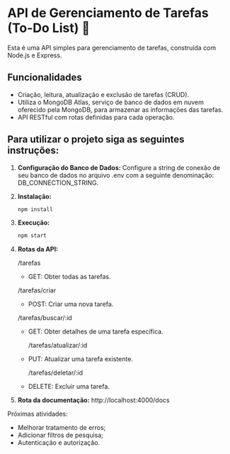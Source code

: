 # API de Gerenciamento de Tarefas (To-Do List) 📝

Esta é uma API simples para gerenciamento de tarefas, construída com Node.js e Express.

## Funcionalidades

- Criação, leitura, atualização e exclusão de tarefas (CRUD).
- Utiliza o MongoDB Atlas, serviço de banco de dados em nuvem oferecido pela MongoDB, para armazenar as informações das tarefas.
- API RESTful com rotas definidas para cada operação.



## Para utilizar o projeto siga as seguintes instruções:
1. **Configuração do Banco de Dados:**
   Configure a string de conexão de seu banco de dados no arquivo .env com a seguinte denominação: DB_CONNECTION_STRING.

2. **Instalação:**
   ```bash
   npm install

3. **Execução:**
   ```bash
   npm start

4. **Rotas da API:**

   /tarefas
   
   - GET: Obter todas as tarefas.

   /tarefas/criar
   
   - POST: Criar uma nova tarefa.
     
   /tarefas/buscar/:id

   - GET: Obter detalhes de uma tarefa específica.
  
     /tarefas/atualizar/:id
     
   - PUT: Atualizar uma tarefa existente.
     
     /tarefas/deletar/:id
     
   - DELETE: Excluir uma tarefa.

6. **Rota da documentação:**
   http://localhost:4000/docs

Próximas atividades: 
- Melhorar tratamento de erros;
- Adicionar filtros de pesquisa;
- Autenticação e autorização.
